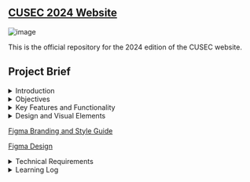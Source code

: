 ## [CUSEC 2024 Website](https://2024.cusec.net)

![image](https://github.com/cusec/2024/assets/54924158/8c92dd8b-2cae-465b-9a08-155233e979a5)


This is the official repository for the 2024 edition of the CUSEC website.

## Project Brief
<details>
<summary>Introduction</summary>

The purpose of this project is to develop a dynamic and visually appealing website for the Canadian Universities Software Engineering Conference (CUSEC) to be held in 2024. The website will serve as a central hub of information for attendees, sponsors, speakers, and volunteers, providing a seamless and intuitive user experience.

</details>

<details>
<summary>Objectives</summary>

The main objectives of the CUSEC website are as follows:

a. Inform and Engage: The website should effectively communicate key details about the conference, including dates, location, schedule, speakers, and workshops. It should engage visitors by showcasing the benefits of attending CUSEC and create a sense of excitement.

b. Registration and Ticketing: The website should provide an intuitive and secure registration system, allowing attendees to purchase tickets, select workshops, and manage their registration details.

c. Speaker and Sponsor Promotion: The website should highlight the speakers and sponsors, providing comprehensive information about their backgrounds and contributions. It should also offer advertising and promotional opportunities for sponsors.

d. Seamless User Experience: The website should be user-friendly, responsive, and accessible across various devices and browsers. It should offer intuitive navigation, quick access to information, and clear calls to action to enhance user engagement.

e. Social Interaction: The website should integrate social media platforms to encourage networking, information sharing, and collaboration among attendees before, during, and after the conference.
</details>

<details>
<summary>Key Features and Functionality</summary>

The CUSEC website should include the following features and functionality:

a. Home Page: A visually appealing landing page with essential conference details, highlights, and a prominent call to action for registration.

b. Schedule and Sessions: A detailed schedule of conference events, including keynote speeches, workshops, and breakout sessions, with the ability to filter by date, time, and category.

c. Speaker and Sponsor Profiles: Individual profiles for speakers and sponsors, showcasing their biographies, affiliations, and contributions.

d. Registration and Ticketing: An intuitive registration system allowing attendees to purchase tickets, select workshops, and manage their registration details. Integration with a secure payment gateway for online transactions.

e. News and Updates: A section for news and updates related to the conference, including announcements, changes in schedule, and important information for attendees.

f. FAQ and Support: A comprehensive FAQ section addressing common queries and providing support to attendees, speakers, sponsors, and volunteers.

g. Social Media Integration: Integration with popular social media platforms to enable attendees to share conference updates, connect with fellow participants, and engage in discussions.

h. Contact and Feedback: A contact form for general inquiries and feedback, along with contact information for specific conference organizers and departments.

i. Mobile Responsiveness: Ensuring the website is optimized for mobile devices to provide a seamless experience for users on smartphones and tablets.

</details>


<details>

<summary>Design and Visual Elements</summary>
The website's design should reflect the professional yet vibrant nature of the conference. Consider the following design elements:

a. Visual Appeal: Engaging and modern design elements, including high-quality images, videos, and graphics.

b. Color Palette: Select a color scheme that aligns with the conference branding and creates a visually cohesive experience.

c. Typography: Use legible fonts that are consistent with the conference's visual identity.

d. Branding: Incorporate the CUSEC logo and branding elements throughout the website to reinforce brand recognition.
</details>

[Figma Branding and Style Guide](https://www.figma.com/file/uvPCog1QeAfpLkw3eRxLF1/CUSEC-2024-Branding?type=design&node-id=183-2&mode=design&t=5TeTLy17LDfCZWSR-0)

[Figma Design](https://www.figma.com/file/yx6j4khgn9WgRMLfq8o0kV/Website-Design%2FWireframing?type=design&node-id=1940-86&mode=design&t=smy2YQmjZ1dFw6Id-0)

<details>
<summary>Technical Requirements</summary>
The website should be built using industry-standard technologies and frameworks. Consider the following technical requirements:

a. Content Management System (CMS): Implement a user-friendly CMS to allow conference organizers to easily update and manage website content.

b. Responsive Web Design: Develop a responsive website that adapts to different screen sizes and resolutions.

c. Security and Privacy: Implement robust security measures to protect user data and ensure compliance with data protection regulations.

d. Search Engine Optimization (SEO): Optimize the website for search engines to improve visibility and organic traffic.

e. Analytics and Reporting: Integrate analytics tools to track website performance, user engagement, and conversion rates.
</details>

<details>
  <summary>Learning Log</summary>

- Effectively communicating and collaborating with a designer to build a website from scratch.🤝
- Using developer mode in figma.🧑‍💻
- Using Next.js 13 app router, and using `<Link>` and `<Image>` components instead of `<a>` and `<img>` tags.🔗🖼️
- Defining custom types using TypeScript.✅
- Using Tailwind to rapidly create layouts and basic styling.🚀
- Making custom tailwind colors and using the `[]` syntax.
- Soft resetting the head to undo the most recent commit, but not getting rid of the changes locally.🧠
- Reverting git commits and resetting the head back to past commits.🕜
- Adding files to past git commits that weren't pushed.➕
- Adding files to past git commits that were pushed, and force pushing them.➕➕
- Creating grid backgrounds using vanilla CSS.⏹️
- Giving texts gradient backgrounds.🟣🟡
- Creating better adaptive layouts with custom breakpoints.🧐
- Creating a frosted Navbar.❄️
- Creating a custom animated hamburger icon using hover groups, transforms, and transition timing functions.🍔
- Passing states up and down parent and child components using the 'createContext()' and 'useContext()' React hooks.🪝
- Creating more complex two-dimensional layouts using grid instead of flexbox.⬛
- Creating a responsive ribbon in Tailwind CSS.🎗️
- Making a footer that's fairly responsive and doesn't suck.🦶
- Finally understanding how absolute and relative positionings work in CSS.🤯
- Using the 'styles' prop in conjunction to tailwind to add advanced inline styles, such as clip paths and svg rendering.💅
- Using CSS clip path with the 'path' function to create custom cubic bezier curves for components.🛣️
- Setting types for images that are expected as props inside a child component.🖼️
- Making certain props optional using the '?' operator.❓
- Using the [Swiper.js](https://swiperjs.com/) React API to create image carousels.🎡
- Customizing pagination bullets and navigation arrows in Swiper.js carousels.🔨
- Relatively positioning html elements for hover effects.🖱️
- Selectively merging certain commits from one branch to another using git cherry-pick.🍒
- Using the `<a>` tag when using the 'mailto:' functionality instead of the `<Link>` tag. The `<Link>` tag is meant to interface with Next.js' file-based routing. Using it for 'mailto:' will result in buggy behaviour. In my case constantly opening the email whenever the page is brought back into window context.📨
- Next's `<Image>` tag's `width` and `height` properties aren't necessarily for the actual size that the image will be displayed at. That's determined by the 'sizes' property.⁉️
- Routing to sections in different pages using url paths in `href` tag.🛣️
- Using [Framer Motion](https://www.framer.com/motion) to add smooth, performant, customized animations.🤸
- Routing to an id on different page and making the scroll behaviour smooth.🧈
- Refactoring code can be a nightmare🤦‍♂️
 
</details>
